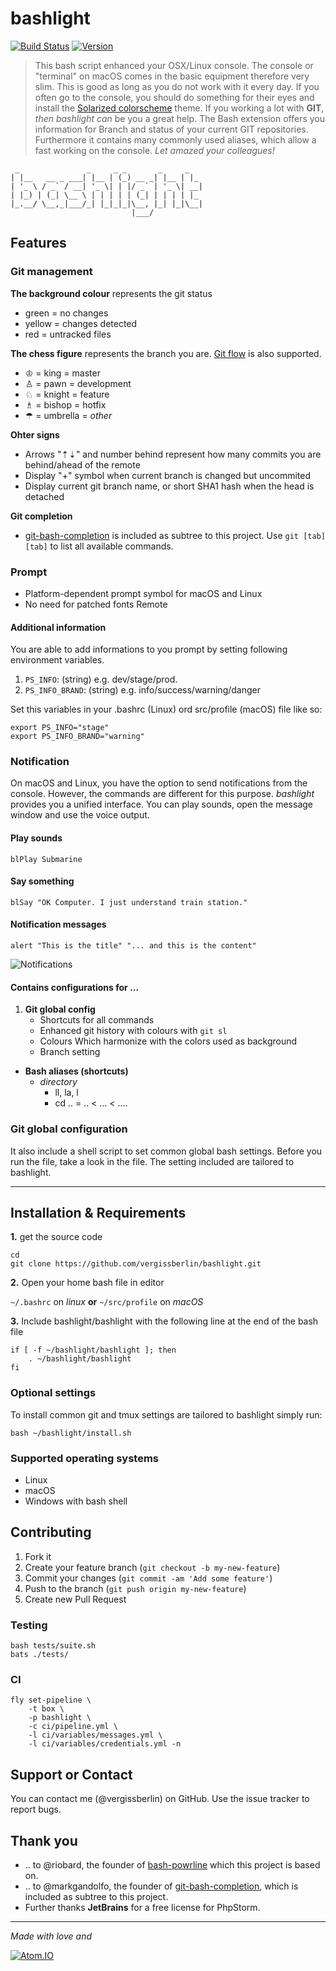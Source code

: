 # bashlight

[![Build Status](https://travis-ci.org/vergissberlin/bashlight.svg?branch=master)](https://travis-ci.org/vergissberlin/bashlight)
[![Version](https://img.shields.io/badge/version-0.1.2-green.svg)](https://github.com/vergissberlin/bashlight)

> This bash script enhanced your OSX/Linux console.
> The console or "terminal" on macOS comes in the basic equipment therefore very slim. This is good as long as you do not work with it every day. If you often go to the console, you should do something for their eyes and install the [Solarized
      colorscheme](https://github.com/altercation/solarized) theme.
> If you working a lot with **GIT**, *then bashlight can* be you a great help. The Bash extension offers you information for Branch and status of your current GIT repositories.
> Furthermore it contains many commonly used aliases, which allow a fast working on the console. *Let amazed your colleagues!*


```
 _               _     _ _       _     _
| |__   __ _ ___| |__ | (_) __ _| |__ | |_
| '_ \ / _` / __| '_ \| | |/ _` | '_ \| __|
| |_) | (_| \__ \ | | | | | (_| | | | | |_
|_.__/ \__,_|___/_| |_|_|_|\__, |_| |_|\__|
                           |___/

```

## Features
### Git management

**The background colour** represents the git status

- green = no changes
- yellow = changes detected
- red = untracked files

**The chess figure** represents the branch you are. [Git flow](https://github.com/nvie/gitflow) is also supported.

- ♔ = king = master
- ♙ = pawn = development
- ♘ = knight = feature
- ♗ = bishop = hotfix
- ☂ = umbrella = *other*

**Ohter signs**

- Arrows "⇡⇣"  and number behind represent how many commits you are behind/ahead of the remote
- Display "+" symbol when current branch is changed but uncommited
- Display current git branch name, or short SHA1 hash when the head is detached

**Git completion**

- [git-bash-completion](https://github.com/markgandolfo/git-bash-completion) is included as subtree to this project. Use <code>git [tab][tab]</code> to list all available commands.

### Prompt

- Platform-dependent prompt symbol for macOS and Linux
- No need for patched fonts Remote

#### Additional information

You are able to add informations to you prompt by setting following environment variables.

1. ``PS_INFO``: (string) e.g. dev/stage/prod.
2. ``PS_INFO_BRAND``: (string) e.g. info/success/warning/danger

Set this variables in your .bashrc (Linux) ord src/profile (macOS) file like so:

```
export PS_INFO="stage"
export PS_INFO_BRAND="warning"
```

### Notification

On macOS and Linux, you have the option to send notifications from the console. However, the commands are different for this purpose. *bashlight* provides you a unified interface. You can play sounds, open the message window and use the voice output.


#### Play sounds

```
blPlay Submarine
```

#### Say something

```
blSay "OK Computer. I just understand train station."
```

#### Notification messages

```
alert "This is the title" "... and this is the content"
```
![Notifications](https://farm6.staticflickr.com/5568/15131688612_12f1cd7a2b_o.png)

#### Contains configurations for ...

1. **Git global config**
   - Shortcuts for all commands
   - Enhanced git history with colours with <code>git sl</code>
   - Colours Which harmonize with the colors used as background
   - Branch setting

- **Bash aliases (shortcuts)**
  - _directory_
     - ll, la, l
     - cd .. = .. < ... < ....

### Git global configuration

It also include a shell script to set common global bash settings. Before you run the file, take a look in the file. The setting included are tailored to bashlight.

---

## Installation & Requirements

**1.** get the source code

```
cd
git clone https://github.com/vergissberlin/bashlight.git
```

**2.** Open your home bash file in editor

``~/.bashrc`` on *linux* **or** ``~/src/profile`` on *macOS*

**3.** Include bashlight/bashlight with the following line at the end of the bash file

```
if [ -f ~/bashlight/bashlight ]; then
    . ~/bashlight/bashlight
fi
```

### Optional settings

To install common git and tmux settings are tailored to bashlight simply run:

```
bash ~/bashlight/install.sh
```

### Supported operating systems

- Linux
- macOS
- Windows with bash shell


## Contributing

1. Fork it
2. Create your feature branch (`git checkout -b my-new-feature`)
3. Commit your changes (`git commit -am 'Add some feature'`)
4. Push to the branch (`git push origin my-new-feature`)
5. Create new Pull Request

### Testing

```
bash tests/suite.sh
bats ./tests/
```

### CI

```
fly set-pipeline \
	-t box \
	-p bashlight \
	-c ci/pipeline.yml \
	-l ci/variables/messages.yml \
	-l ci/variables/credentials.yml -n
```


## Support or Contact

You can contact me (@vergissberlin) on GitHub. Use the issue tracker to report bugs.


## Thank you

- .. to @riobard, the founder of [bash-powrline](https://github.com/riobard/bash-powerline) which this project is based on.
- .. to @markgandolfo, the founder of [git-bash-completion](https://github.com/markgandolfo/git-bash-completion), which is included as subtree to this project.
- Further thanks **JetBrains** for a free license for PhpStorm.

---

*Made with love and*

[![Atom.IO](http://github-atom-io-herokuapp-com.global.ssl.fastly.net/assets/logo-4e073dbd4c0ce67ece1b30a6b31253b9.png)](https://atom.io/)
